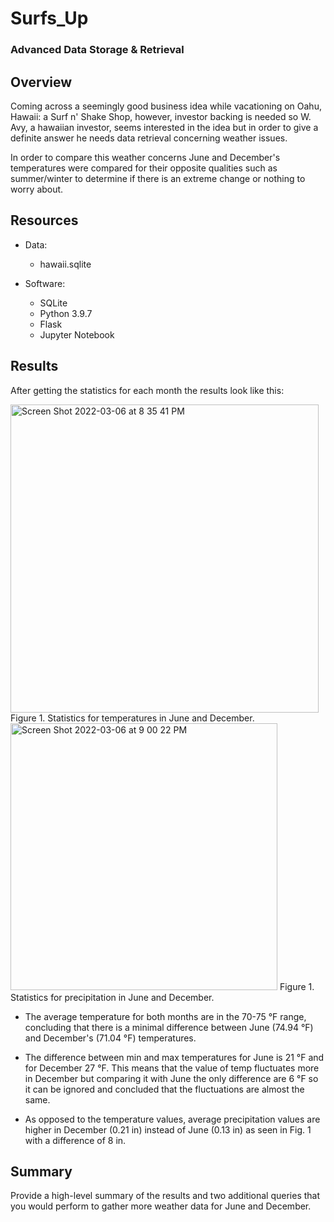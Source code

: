 # Surfs_Up
### Advanced Data Storage & Retrieval

## Overview
Coming across a seemingly good business idea while vacationing on Oahu, Hawaii: a Surf n' Shake Shop, however, investor backing is needed so W. Avy, a hawaiian investor, seems interested in the idea but in order to give a definite answer he needs data retrieval concerning weather issues.

In order to compare this weather concerns June and December's temperatures were compared for their opposite qualities such as summer/winter to determine if there is an extreme change or nothing to worry about.

## Resources
- Data: 
  - hawaii.sqlite
 
- Software:
  - SQLite
  - Python 3.9.7
  - Flask
  - Jupyter Notebook   

## Results
After getting the statistics for each month the results look like this:

<img width="493" alt="Screen Shot 2022-03-06 at 8 35 41 PM" src="https://user-images.githubusercontent.com/83614893/156958485-966e8ee0-2b09-499f-9169-526de0a90f9f.png">
Figure 1. Statistics for temperatures in June and December.

<img width="427" alt="Screen Shot 2022-03-06 at 9 00 22 PM" src="https://user-images.githubusercontent.com/83614893/156960597-5de92e07-879c-4377-b99f-14ad36ecd678.png">
Figure 1. Statistics for precipitation in June and December.

- The average temperature for both months are in the 70-75 °F range, concluding that there is a minimal difference between June (74.94 °F) and December's  (71.04 °F) temperatures.

- The difference between min and max temperatures for June is 21 °F and for December 27 °F. This means that the value of temp fluctuates more in December but comparing it with June the only difference are 6 °F so it can be ignored and concluded that the fluctuations are almost the same.

- As opposed to the temperature values, average precipitation values are higher in December (0.21 in) instead of June (0.13 in) as seen in Fig. 1 with a difference of 8 in.

## Summary
 Provide a high-level summary of the results and two additional queries that you would perform to gather more weather data for June and December.
